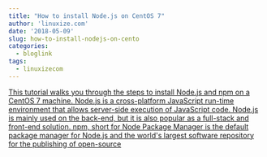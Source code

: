 ```yaml
---
title: "How to install Node.js on CentOS 7"
author: 'linuxize.com'
date: '2018-05-09'
slug: how-to-install-nodejs-on-cento
categories:
  - bloglink
tags:
  - linuxizecom
---
```


[This tutorial walks you through the steps to install Node.js and npm on a CentOS 7 machine. Node.js is a cross-platform JavaScript run-time environment that allows server-side execution of JavaScript code. Node.js is mainly used on the back-end, but it is also popular as a full-stack and front-end solution. npm, short for Node Package Manager is the default package manager for Node.js and the world's largest software repository for the publishing of open-source<i class="fas fa-external-link-alt"></i>](https://linuxize.com/post/how-to-install-node-js-on-centos-7/)

